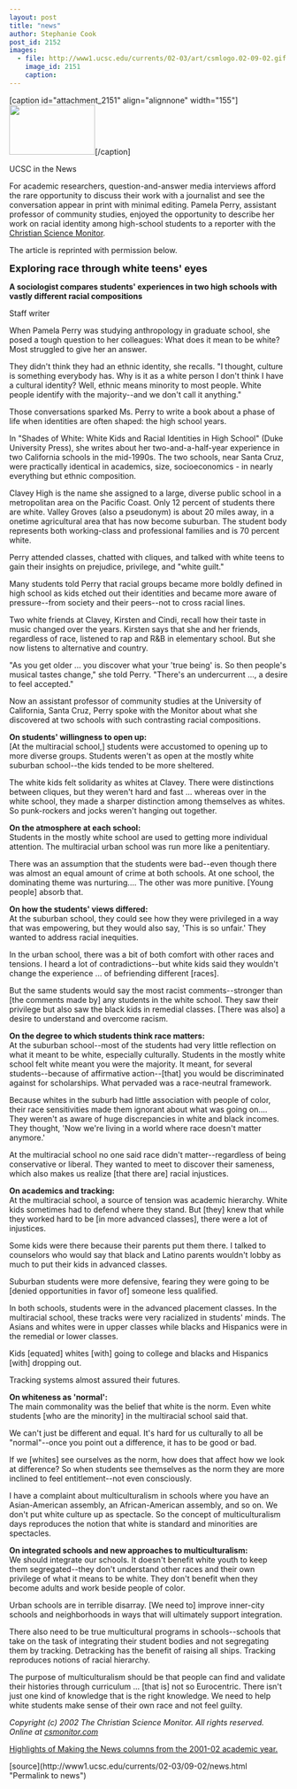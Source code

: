 ```yaml
---
layout: post
title: "news"
author: Stephanie Cook
post_id: 2152
images:
  - file: http://www1.ucsc.edu/currents/02-03/art/csmlogo.02-09-02.gif
    image_id: 2151
    caption: 
---
```


[caption id="attachment_2151" align="alignnone" width="155"]<a href="http://localhost/mysite/wp-content/uploads/2002/09/csmlogo.02-09-02.gif"><img class="size-full wp-image-2151" src="http://localhost/mysite/wp-content/uploads/2002/09/csmlogo.02-09-02.gif" alt="" width="155" height="90" /></a>[/caption]
<p class="pagehead">
  UCSC in the News
</p>
<p>
  For academic researchers, question-and-answer media interviews afford the rare opportunity to discuss their work with a journalist and see the conversation appear in print with minimal editing. Pamela Perry, assistant professor of community studies, enjoyed the opportunity to describe her work on racial identity among high-school students to a reporter with the <a href="http://www.csmonitor.com">Christian Science Monitor</a>.
</p>
<p>
  The article is reprinted with permission below.
</p>
<p>
  <b><font size="4">Exploring race through white teens' eyes</font></b><br>
</p>
<p>
  <b>A sociologist compares students' experiences in two high schools with vastly different racial compositions</b><br>
</p>
<p>
  Staff writer
</p>
<p>
  When Pamela Perry was studying anthropology in graduate school, she posed a tough question to her colleagues: What does it mean to be white?<br>
  Most struggled to give her an answer.<br>
</p>
<p>
  They didn't think they had an ethnic identity, she recalls. "I thought, culture is something everybody has. Why is it as a white person I don't think I have a cultural identity? Well, ethnic means minority to most people. White people identify with the majority--and we don't call it anything."<br>
</p>
<p>
  Those conversations sparked Ms. Perry to write a book about a phase of life when identities are often shaped: the high school years.<br>
</p>
<p>
  In "Shades of White: White Kids and Racial Identities in High School" (Duke University Press), she writes about her two-and-a-half-year experience in two California schools in the mid-1990s. The two schools, near Santa Cruz, were practically identical in academics, size, socioeconomics - in nearly everything but ethnic composition.<br>
</p>
<p>
  Clavey High is the name she assigned to a large, diverse public school in a metropolitan area on the Pacific Coast. Only 12 percent of students there are white. Valley Groves (also a pseudonym) is about 20 miles away, in a onetime agricultural area that has now become suburban. The student body represents both working-class and professional families and is 70 percent white.<br>
</p>
<p>
  Perry attended classes, chatted with cliques, and talked with white teens to gain their insights on prejudice, privilege, and "white guilt."<br>
</p>
<p>
  Many students told Perry that racial groups became more boldly defined in high school as kids etched out their identities and became more aware of pressure--from society and their peers--not to cross racial lines.<br>
</p>
<p>
  Two white friends at Clavey, Kirsten and Cindi, recall how their taste in music changed over the years. Kirsten says that she and her friends, regardless of race, listened to rap and R&amp;B in elementary school. But she now listens to alternative and country.<br>
</p>
<p>
  "As you get older ... you discover what your 'true being' is. So then people's musical tastes change," she told Perry. "There's an undercurrent ..., a desire to feel accepted."
</p>
<p>
  Now an assistant professor of community studies at the University of California, Santa Cruz, Perry spoke with the Monitor about what she discovered at two schools with such contrasting racial compositions.<br>
</p>
<p>
  <b>On students' willingness to open up:</b><br>
  [At the multiracial school,] students were accustomed to opening up to more diverse groups. Students weren't as open at the mostly white suburban school--the kids tended to be more sheltered.<br>
</p>
<p>
  The white kids felt solidarity as whites at Clavey. There were distinctions between cliques, but they weren't hard and fast ... whereas over in the white school, they made a sharper distinction among themselves as whites. So punk-rockers and jocks weren't hanging out together.<br>
</p>
<p>
  <b>On the atmosphere at each school:</b><br>
  Students in the mostly white school are used to getting more individual attention. The multiracial urban school was run more like a penitentiary.<br>
</p>
<p>
  There was an assumption that the students were bad--even though there was almost an equal amount of crime at both schools. At one school, the dominating theme was nurturing.... The other was more punitive. [Young people] absorb that.<br>
</p>
<p>
  <b>On how the students' views differed:</b><br>
  At the suburban school, they could see how they were privileged in a way that was empowering, but they would also say, 'This is so unfair.' They wanted to address racial inequities.<br>
</p>
<p>
  In the urban school, there was a bit of both comfort with other races and tensions. I heard a lot of contradictions--but white kids said they wouldn't change the experience ... of befriending different [races].<br>
</p>
<p>
  But the same students would say the most racist comments--stronger than [the comments made by] any students in the white school. They saw their privilege but also saw the black kids in remedial classes. [There was also] a desire to understand and overcome racism.<br>
</p>
<p>
  <b>On the degree to which students think race matters:</b><br>
  At the suburban school--most of the students had very little reflection on what it meant to be white, especially culturally. Students in the mostly white school felt white meant you were the majority. It meant, for several students--because of affirmative action--[that] you would be discriminated against for scholarships. What pervaded was a race-neutral framework.<br>
</p>
<p>
  Because whites in the suburb had little association with people of color, their race sensitivities made them ignorant about what was going on.... They weren't as aware of huge discrepancies in white and black incomes. They thought, 'Now we're living in a world where race doesn't matter anymore.'<br>
</p>
<p>
  At the multiracial school no one said race didn't matter--regardless of being conservative or liberal. They wanted to meet to discover their sameness, which also makes us realize [that there are] racial injustices.<br>
</p>
<p>
  <b>On academics and tracking:</b><br>
  At the multiracial school, a source of tension was academic hierarchy. White kids sometimes had to defend where they stand. But [they] knew that while they worked hard to be [in more advanced classes], there were a lot of injustices.
</p>
<p>
  Some kids were there because their parents put them there. I talked to counselors who would say that black and Latino parents wouldn't lobby as much to put their kids in advanced classes.<br>
</p>
<p>
  Suburban students were more defensive, fearing they were going to be [denied opportunities in favor of] someone less qualified.<br>
</p>
<p>
  In both schools, students were in the advanced placement classes. In the multiracial school, these tracks were very racialized in students' minds. The Asians and whites were in upper classes while blacks and Hispanics were in the remedial or lower classes.<br>
</p>
<p>
  Kids [equated] whites [with] going to college and blacks and Hispanics [with] dropping out.
</p>
<p>
  Tracking systems almost assured their futures.<br>
</p>
<p>
  <b>On whiteness as 'normal':</b><br>
  The main commonality was the belief that white is the norm. Even white students [who are the minority] in the multiracial school said that.<br>
</p>
<p>
  We can't just be different and equal. It's hard for us culturally to all be "normal"--once you point out a difference, it has to be good or bad.<br>
</p>
<p>
  If we [whites] see ourselves as the norm, how does that affect how we look at difference? So when students see themselves as the norm they are more inclined to feel entitlement--not even consciously.
</p>
<p>
  I have a complaint about multiculturalism in schools where you have an Asian-American assembly, an African-American assembly, and so on. We don't put white culture up as spectacle. So the concept of multiculturalism days reproduces the notion that white is standard and minorities are spectacles.<br>
</p>
<p>
  <b>On integrated schools and new approaches to multiculturalism:</b><br>
  We should integrate our schools. It doesn't benefit white youth to keep them segregated--they don't understand other races and their own privilege of what it means to be white. They don't benefit when they become adults and work beside people of color.<br>
</p>
<p>
  Urban schools are in terrible disarray. [We need to] improve inner-city schools and neighborhoods in ways that will ultimately support integration.<br>
</p>
<p>
  There also need to be true multicultural programs in schools--schools that take on the task of integrating their student bodies and not segregating them by tracking. Detracking has the benefit of raising all ships. Tracking reproduces notions of racial hierarchy.
</p>
<p>
  The purpose of multiculturalism should be that people can find and validate their histories through curriculum ... [that is] not so Eurocentric. There isn't just one kind of knowledge that is the right knowledge. We need to help white students make sense of their own race and not feel guilty.<br>
</p>
<p>
  <i>Copyright (c) 2002 The Christian Science Monitor. All rights reserved. Online at <a href="http://www.csmonitor.com">csmonitor.com</a></i><b><br></b>
</p>
<p>
  <a href="http://www.ucsc.edu/toplevel/administration/pio/media_highlights/index.html">Highlights of Making the News columns from the 2001-02 academic year.</a><br>
</p>
<p>

</p>
[source](http://www1.ucsc.edu/currents/02-03/09-02/news.html "Permalink to news")
